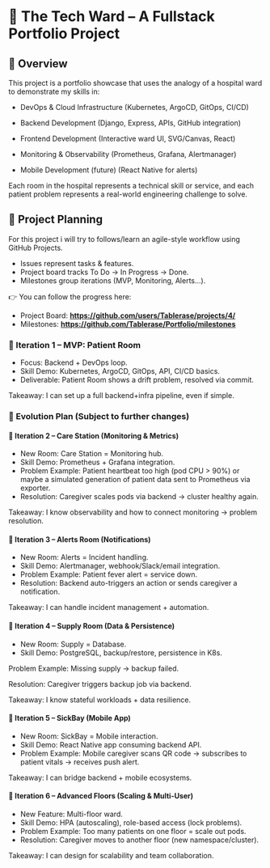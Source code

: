 # 🏥 The Tech Ward – A Fullstack Portfolio Project

## 📌 Overview

This project is a portfolio showcase that uses the analogy of a hospital ward to demonstrate my skills in:

- DevOps & Cloud Infrastructure (Kubernetes, ArgoCD, GitOps, CI/CD)

- Backend Development (Django, Express, APIs, GitHub integration)

- Frontend Development (Interactive ward UI, SVG/Canvas, React)

- Monitoring & Observability (Prometheus, Grafana, Alertmanager)

- Mobile Development (future) (React Native for alerts)

Each room in the hospital represents a technical skill or service, and each patient problem represents a real-world engineering challenge to solve.

## 📌 Project Planning

For this project i will try to follows/learn an agile-style workflow using GitHub Projects.

- Issues represent tasks & features.
- Project board tracks To Do → In Progress → Done.
- Milestones group iterations (MVP, Monitoring, Alerts...).

👉 You can follow the progress here:

- Project Board: **https://github.com/users/Tablerase/projects/4/**
- Milestones: **https://github.com/Tablerase/Portfolio/milestones**

### 🏥 Iteration 1 – MVP: Patient Room

- Focus: Backend + DevOps loop.
- Skill Demo: Kubernetes, ArgoCD, GitOps, API, CI/CD basics.
- Deliverable: Patient Room shows a drift problem, resolved via commit.

Takeaway: I can set up a full backend+infra pipeline, even if simple.

### 🔄 Evolution Plan (Subject to further changes)

#### 🏥 Iteration 2 – Care Station (Monitoring & Metrics)

- New Room: Care Station = Monitoring hub.
- Skill Demo: Prometheus + Grafana integration.
- Problem Example: Patient heartbeat too high (pod CPU > 90%) or maybe a simulated generation of patient data sent to Prometheus via exporter.
- Resolution: Caregiver scales pods via backend → cluster healthy again.

Takeaway: I know observability and how to connect monitoring → problem resolution.

#### 🏥 Iteration 3 – Alerts Room (Notifications)

- New Room: Alerts = Incident handling.
- Skill Demo: Alertmanager, webhook/Slack/email integration.
- Problem Example: Patient fever alert = service down.
- Resolution: Backend auto-triggers an action or sends caregiver a notification.

Takeaway: I can handle incident management + automation.

#### 🏥 Iteration 4 – Supply Room (Data & Persistence)

- New Room: Supply = Database.
- Skill Demo: PostgreSQL, backup/restore, persistence in K8s.

Problem Example: Missing supply → backup failed.

Resolution: Caregiver triggers backup job via backend.

Takeaway: I know stateful workloads + data resilience.

#### 🏥 Iteration 5 – SickBay (Mobile App)

- New Room: SickBay = Mobile interaction.
- Skill Demo: React Native app consuming backend API.
- Problem Example: Mobile caregiver scans QR code → subscribes to patient vitals → receives push alert.

Takeaway: I can bridge backend + mobile ecosystems.

#### 🏥 Iteration 6 – Advanced Floors (Scaling & Multi-User)

- New Feature: Multi-floor ward.
- Skill Demo: HPA (autoscaling), role-based access (lock problems).
- Problem Example: Too many patients on one floor = scale out pods.
- Resolution: Caregiver moves to another floor (new namespace/cluster).

Takeaway: I can design for scalability and team collaboration.
